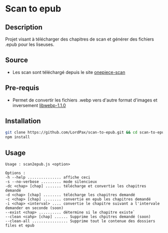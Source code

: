 # Scan to epub
## Description
Projet visant à télécharger des chapitres de scan et générer des fichiers .epub pour les liseuses.

## Source
<!-- * Les scan sont téléchargé depuis le site [lelscan-vf](https://lelscan-vf.cc/) -->
* Les scan sont téléchargé depuis le site [onepiece-scan](https://onepiece-scan.com/)

## Pre-requis
* Permet de convertir les fichiers .webp vers d'autre format d'images et inversement [libwebp-1.1.0](https://developers.google.com/speed/webp/docs/compiling)

## Installation
```bash
git clone https://github.com/LordPax/scan-to-epub.git && cd scan-to-epub
npm install
```

## Usage
```
Usage : scan2epub.js <option>

Options :
-h --help ............... affiche ceci
-s --no-verbose ......... mode silencieux
-dc <chap> [chap] ....... télécharge et convertie les chapitres demandé
-d <chap> [chap] ........ télécharge les chapitres demandé
-c <chap> [chap] ........ convertie en epub les chapitres demandé
-i <chap> <interval> .... convertie le chapitre suivant a l'intervale demander en seconde (soon)
--exist <chap> .......... détermine si le chapitre existe`
--clean <cahp> [chap] ...... Supprime les chpitres demandé (soon)
--clean-all ................ Supprime tout le contenue des dossiers files et epub
```
